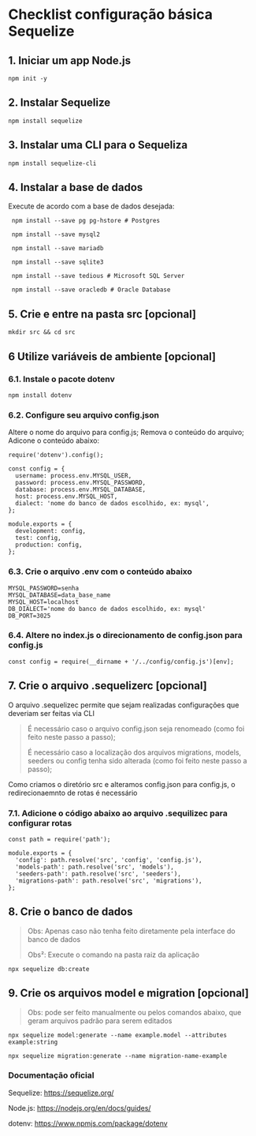 # Checklist configuração básica Sequelize

## 1. Iniciar um app Node.js
`npm init -y`
## 2. Instalar Sequelize
`npm install sequelize`
## 3. Instalar uma CLI para o Sequeliza
`npm install sequelize-cli`
## 4. Instalar a base de dados
Execute de acordo com a base de dados desejada:

` npm install --save pg pg-hstore # Postgres`

` npm install --save mysql2`

` npm install --save mariadb`

` npm install --save sqlite3`

` npm install --save tedious # Microsoft SQL Server`

` npm install --save oracledb # Oracle Database`

## 5. Crie e entre na pasta src [opcional]
`mkdir src && cd src`

## 6 Utilize variáveis de ambiente [opcional]
### 6.1. Instale o pacote dotenv
`npm install dotenv`
### 6.2. Configure seu arquivo config.json 
Altere o nome do arquivo para config.js;
Remova o conteúdo do arquivo;
Adicone o conteúdo abaixo:
```
require('dotenv').config();

const config = {
  username: process.env.MYSQL_USER,
  password: process.env.MYSQL_PASSWORD,
  database: process.env.MYSQL_DATABASE,
  host: process.env.MYSQL_HOST,
  dialect: 'nome do banco de dados escolhido, ex: mysql',
};

module.exports = {
  development: config,
  test: config,
  production: config,
};
```
### 6.3. Crie o arquivo .env com o conteúdo abaixo
```MYSQL_USER=root
MYSQL_PASSWORD=senha
MYSQL_DATABASE=data_base_name
MYSQL_HOST=localhost
DB_DIALECT='nome do banco de dados escolhido, ex: mysql'
DB_PORT=3025
```
### 6.4. Altere no index.js o direcionamento de config.json para config.js
`const config = require(__dirname + '/../config/config.js')[env];`

## 7. Crie o arquivo .sequelizerc [opcional]
O arquivo .sequelizec permite que sejam realizadas configurações que deveriam ser feitas via CLI

> É necessário caso o arquivo config.json seja renomeado (como foi feito neste passo a passo);
> 
> É necessário caso a localização dos arquivos migrations, models, seeders ou config tenha sido alterada (como foi feito neste passo a passo);

Como criamos o diretório src e alteramos config.json para config.js, o redirecionaemnto de rotas é necessário

### 7.1. Adicione o código abaixo ao arquivo .sequilizec para configurar rotas

```
const path = require('path');

module.exports = {
  'config': path.resolve('src', 'config', 'config.js'),
  'models-path': path.resolve('src', 'models'),
  'seeders-path': path.resolve('src', 'seeders'),
  'migrations-path': path.resolve('src', 'migrations'),
};
```
## 8. Crie o banco de dados 
> Obs: Apenas caso não tenha feito diretamente pela interface do banco de dados
> 
> Obs²: Execute o comando na pasta raiz da aplicação
> 
`npx sequelize db:create`

## 9. Crie os arquivos model e migration [opcional]
> Obs: pode ser feito manualmente ou pelos comandos abaixo, que geram arquivos padrão para serem editados

`npx sequelize model:generate --name example.model --attributes example:string`

`npx sequelize migration:generate --name migration-name-example`

### Documentação oficial

Sequelize: https://sequelize.org/

Node.js: https://nodejs.org/en/docs/guides/

dotenv: https://www.npmjs.com/package/dotenv

